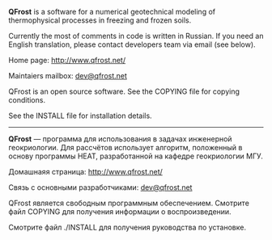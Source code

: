**QFrost** is a software for a numerical geotechnical modeling of thermophysical
processes in freezing and frozen soils.

Currently the most of comments in code is written in Russian. If you need
an English translation, please contact developers team via email (see below).

Home page: http://www.qfrost.net/

Maintaiers mailbox: dev@qfrost.net

QFrost is an open source software.  See the COPYING file for copying conditions.

See the INSTALL file for installation details.

***

**QFrost** — программа для использования в задачах инженерной геокриологии.
Для рассчётов использует алгоритм, положенный в основу программы HEAT,
разработанной на кафедре геокриологии МГУ.

Домашнаяя страница: http://www.qfrost.net/

Связь с основными разработчиками: dev@qfrost.net

QFrost является свободным программным обеспечением.
Смотрите файл COPYING для получения информации о воспроизведении.

Смотрите файл ./INSTALL для получения руководства по установке.
